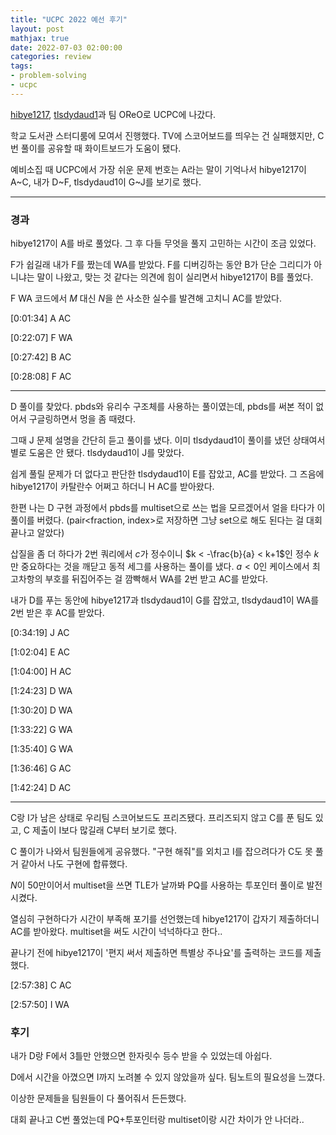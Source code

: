 ```yaml
---
title: "UCPC 2022 예선 후기"
layout: post
mathjax: true
date: 2022-07-03 02:00:00
categories: review
tags:
- problem-solving
- ucpc
---
```





[hibye1217](https://solved.ac/profile/hibye1217), [tlsdydaud1](https://solved.ac/profile/tlsdydaud1)과 팀 OReO로 UCPC에 나갔다.

학교 도서관 스터디룸에 모여서 진행했다. TV에 스코어보드를 띄우는 건 실패했지만, C번 풀이를 공유할 때 화이트보드가 도움이 됐다.

예비소집 때 UCPC에서 가장 쉬운 문제 번호는 A라는 말이 기억나서 hibye1217이 A~C, 내가 D~F, tlsdydaud1이 G~J를 보기로 했다.



---


### 경과


hibye1217이 A를 바로 풀었다. 그 후 다들 무엇을 풀지 고민하는 시간이 조금 있었다.

F가 쉽길래 내가 F를 짰는데 WA를 받았다. F를 디버깅하는 동안 B가 단순 그리디가 아니냐는 말이 나왔고, 맞는 것 같다는 의견에 힘이 실리면서 hibye1217이 B를 풀었다.

F WA 코드에서 $M$ 대신 $N$을 쓴 사소한 실수를 발견해 고치니 AC를 받았다.



[0:01:34] A AC

[0:22:07] F WA

[0:27:42] B AC

[0:28:08] F AC



---



D 풀이를 찾았다. pbds와 유리수 구조체를 사용하는 풀이였는데, pbds를 써본 적이 없어서 구글링하면서 멍을 좀 때렸다.

그때 J 문제 설명을 간단히 듣고 풀이를 냈다. 이미 tlsdydaud1이 풀이를 냈던 상태여서 별로 도움은 안 됐다. tlsdydaud1이 J를 맞았다.

쉽게 풀릴 문제가 더 없다고 판단한 tlsdydaud1이 E를 잡았고, AC를 받았다. 그 즈음에 hibye1217이 카탈란수 어쩌고 하더니 H AC를 받아왔다.

한편 나는 D 구현 과정에서 pbds를 multiset으로 쓰는 법을 모르겠어서 얼을 타다가 이 풀이를 버렸다. (pair<fraction, index>로 저장하면 그냥 set으로 해도 된다는 걸 대회 끝나고 알았다)

삽질을 좀 더 하다가 2번 쿼리에서 $c$가 정수이니 $k < -\frac{b}{a} < k+1$인 정수 $k$만 중요하다는 것을 깨닫고 동적 세그를 사용하는 풀이를 냈다. $a<0$인 케이스에서 최고차항의 부호를 뒤집어주는 걸 깜빡해서 WA를 2번 받고 AC를 받았다.

내가 D를 푸는 동안에 hibye1217과 tlsdydaud1이 G를 잡았고, tlsdydaud1이 WA를 2번 받은 후 AC를 받았다.



[0:34:19] J AC

[1:02:04] E AC

[1:04:00] H AC

[1:24:23] D WA

[1:30:20] D WA

[1:33:22] G WA

[1:35:40] G WA

[1:36:46] G AC

[1:42:24] D AC



---



C랑 I가 남은 상태로 우리팀 스코어보드도 프리즈됐다. 프리즈되지 않고 C를 푼 팀도 있고, C 제출이 I보다 많길래 C부터 보기로 했다.

C 풀이가 나와서 팀원들에게 공유했다. "구현 해줘"를 외치고 I를 잡으려다가 C도 못 풀 거 같아서 나도 구현에 합류했다.

$N$이 50만이어서 multiset을 쓰면 TLE가 날까봐 PQ를 사용하는 투포인터 풀이로 발전시켰다.

열심히 구현하다가 시간이 부족해 포기를 선언했는데 hibye1217이 갑자기 제출하더니 AC를 받아왔다. multiset을 써도 시간이 넉넉하다고 한다..

끝나기 전에 hibye1217이 '편지 써서 제출하면 특별상 주나요'를 출력하는 코드를 제출했다.



[2:57:38] C AC

[2:57:50] I WA



### 후기

내가 D랑 F에서 3틀만 안했으면 한자릿수 등수 받을 수 있었는데 아쉽다.

D에서 시간을 아꼈으면 I까지 노려볼 수 있지 않았을까 싶다. 팀노트의 필요성을 느꼈다.

이상한 문제들을 팀원들이 다 풀어줘서 든든했다.

대회 끝나고 C번 풀었는데 PQ+투포인터랑 multiset이랑 시간 차이가 안 나더라..
